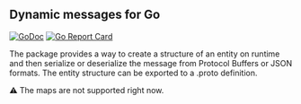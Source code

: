 ## Dynamic messages for Go

[![GoDoc](https://godoc.org/github.com/umk/go-dymessage?status.svg)](https://godoc.org/github.com/umk/go-dymessage)
[![Go Report Card](https://goreportcard.com/badge/github.com/umk/go-dymessage)](https://goreportcard.com/report/github.com/umk/go-dymessage)

The package provides a way to create a structure of an entity on runtime and then serialize or deserialize the message from Protocol Buffers or JSON formats. The entity structure can be exported to a .proto definition.

:warning: The maps are not supported right now.
